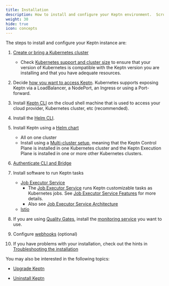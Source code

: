 ```yaml
---
title: Installation
description: How to install and configure your Keptn environment.  Scroll down for a reference list of tasks.
weight: 30
hide: true
icon: concepts
---
```


The steps to install and configure your Keptn instance are:

1. [Create or bring a Kubernetes cluster](k8s)
    * Check [Kubernetes support and cluster size](k8s-support)
    to ensure that your version of Kubernetes is compatible
    with the Keptn version you are installing
    and that you have adequate resources.

2. Decide [how you want to access Keptn](access).
   Kubernetes supports exposing Keptn via a LoadBalancer, a NodePort, an Ingress
   or using a Port-forward.

3. Install [Keptn CLI](cli-install) on the cloud shell machine
   that is used to access your cloud provider, Kubernetes cluster, etc (recommended).

4. Install the [Helm CLI](https://helm.sh).

5. Install Keptn using a [Helm chart](helm-install)
    * All on one cluster
    * Install using a [Multi-cluster setup](multi-cluster),
    meaning that the Keptn Control Plane is installed in one Kubernetes cluster
    and the Keptn Execution Plane is installed in one or more other Kubernetes clusters.

5. [Authenticate CLI and Bridge](authenticate-cli-bridge)

6. Install software to run Keptn tasks
    * [Job Executor Service](https://github.com/keptn-contrib/job-executor-service/blob/main/docs/INSTALL.md)
        * The [Job Executor Service](https://github.com/keptn-contrib/job-executor-service)
         runs Keptn customizable tasks as Kubernetes jobs.
         See [Job Executor Service Features](https://github.com/keptn-contrib/job-executor-service/blob/main/docs/FEATURES.md) for more details.
        * Also see [Job Executor Service Architecture](https://github.com/keptn-contrib/job-executor-service/blob/main/docs/ARCHITECTURE.md#example-configuration)
    * [Istio](istio)

7. If you are using [Quality Gates](../concepts/quality_gates),
   install the [monitoring service](monitoring) you want to use.

8. Configure [webhooks](webhook_service) (optional)

9. If you have problems with your installation,
   check out the hints in [Troubleshooting the installation](troubleshooting)

You may also be interested in the following topics:

* [Upgrade Keptn](upgrade)

* [Uninstall Keptn](uninstall)
